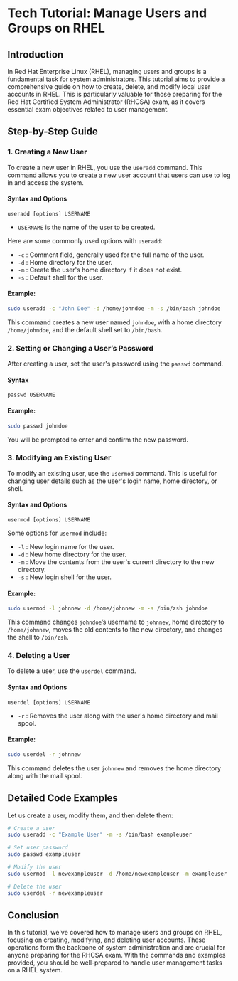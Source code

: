 # Tech Tutorial: Manage Users and Groups on RHEL

## Introduction

In Red Hat Enterprise Linux (RHEL), managing users and groups is a fundamental task for system administrators. This tutorial aims to provide a comprehensive guide on how to create, delete, and modify local user accounts in RHEL. This is particularly valuable for those preparing for the Red Hat Certified System Administrator (RHCSA) exam, as it covers essential exam objectives related to user management.

## Step-by-Step Guide

### 1. Creating a New User

To create a new user in RHEL, you use the `useradd` command. This command allows you to create a new user account that users can use to log in and access the system.

#### Syntax and Options

```
useradd [options] USERNAME
```

- `USERNAME` is the name of the user to be created.

Here are some commonly used options with `useradd`:

- `-c` : Comment field, generally used for the full name of the user.
- `-d` : Home directory for the user.
- `-m` : Create the user's home directory if it does not exist.
- `-s` : Default shell for the user.

#### Example:

```bash
sudo useradd -c "John Doe" -d /home/johndoe -m -s /bin/bash johndoe
```

This command creates a new user named `johndoe`, with a home directory `/home/johndoe`, and the default shell set to `/bin/bash`.

### 2. Setting or Changing a User’s Password

After creating a user, set the user's password using the `passwd` command.

#### Syntax

```
passwd USERNAME
```

#### Example:

```bash
sudo passwd johndoe
```

You will be prompted to enter and confirm the new password.

### 3. Modifying an Existing User

To modify an existing user, use the `usermod` command. This is useful for changing user details such as the user's login name, home directory, or shell.

#### Syntax and Options

```
usermod [options] USERNAME
```

Some options for `usermod` include:

- `-l` : New login name for the user.
- `-d` : New home directory for the user.
- `-m` : Move the contents from the user's current directory to the new directory.
- `-s` : New login shell for the user.

#### Example:

```bash
sudo usermod -l johnnew -d /home/johnnew -m -s /bin/zsh johndoe
```

This command changes `johndoe`’s username to `johnnew`, home directory to `/home/johnnew`, moves the old contents to the new directory, and changes the shell to `/bin/zsh`.

### 4. Deleting a User

To delete a user, use the `userdel` command.

#### Syntax and Options

```
userdel [options] USERNAME
```

- `-r` : Removes the user along with the user's home directory and mail spool.

#### Example:

```bash
sudo userdel -r johnnew
```

This command deletes the user `johnnew` and removes the home directory along with the mail spool.

## Detailed Code Examples

Let us create a user, modify them, and then delete them:

```bash
# Create a user
sudo useradd -c "Example User" -m -s /bin/bash exampleuser

# Set user password
sudo passwd exampleuser

# Modify the user
sudo usermod -l newexampleuser -d /home/newexampleuser -m exampleuser

# Delete the user
sudo userdel -r newexampleuser
```

## Conclusion

In this tutorial, we've covered how to manage users and groups on RHEL, focusing on creating, modifying, and deleting user accounts. These operations form the backbone of system administration and are crucial for anyone preparing for the RHCSA exam. With the commands and examples provided, you should be well-prepared to handle user management tasks on a RHEL system.